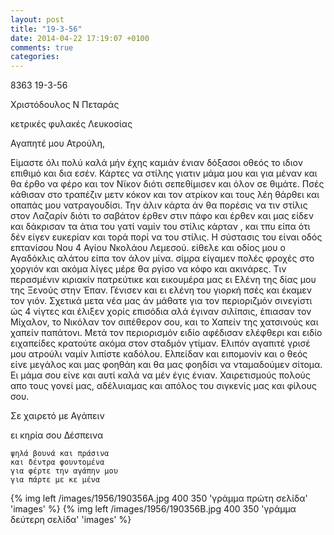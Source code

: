 ```yaml
---
layout: post
title: "19-3-56"
date: 2014-04-22 17:19:07 +0100
comments: true
categories: 
---
```


8363 19-3-56

 Χριστόδουλος Ν Πεταράς

 κετρικές φυλακές Λευκοσίας 

Αγαπητέ μου Ατρούλη,

Είμαστε όλι πολύ καλά μήν έχης καμιάν ένιαν δόξασοι οθεός το ιδιον επιθιμό και δια εσέν. Κάρτες να στίλης γιατιν μάμα μου και για μέναν και θα έρθο να φέρο και τον Νϊκον διότι σεπεθίμισεν και όλον σε θιμάτε. Πσές κάθισαν στο τραπέζιν μετν κόκον και τον ατρίκον και τους λέη θάρθει και οπαπάς μου νατραγουδίσι. Την άλιν κάρτα άν θα πορέσις να τιν στίλις στον Λαζαρίν διότι το σαβάτον έρθεν στιν πάφο και έρθεν και μας είδεν και δάκρισαν τα άτια του γατί ναμίν του στίλις κάρταν , και τπυ είπα ότι δέν είγεν ευκερίαν και τορά πορί να του στίλις. Η σύστασις του είναι οδός επτανίσου Νου 4 Αγίου Νκολάου Λεμεσού. είθελε και οδίος μου ο Αγαδόκλις αλάτου είπα τον άλον μίνα. σίμρα είγαμεν πολές φροχές στο χοργιόν και ακόμα λίγες μέρε θα ργίσο να κόφο και ακινάρες. Τιν περασμένιν κιριακίν πατρεύτικε και εικουμέρα μας ει Ελένη της δίας μου της Ξενούς στην Έπαν. Γένισεν και ει ελένη του γιορκή πσές και έκαμεν τον γιόν. Σχετικά μετα νέα μας άν μάθατε για τον περιοριζμόν σινεγίστι ώς 4 νίγτες και έλιξεν χορίς επισόδια αλά έγιναν σιλίπσις, έπιασαν τον Μίχαλον, το Νικόλαν τον σιπέθερον σου, και το Χαπείν της χατσινούς και χαπείν παπάτονι. Μετά τον περιορισμόν ειδίο αφέδισαν ελέφθερι και ειδίο ειχαπείδες κρατούτε ακόμα στον σταδμόν γτίμαν.  ́Ελιπόν αγαπιτέ γρισέ μου ατρούλι ναμίν λιπίστε καδόλου. Ελπείδαν και ειπομονίν και ο θεός είνε μεγάλος και μας φοηθάη και θα μας φοηδίσι να νταμαδούμεν σίτομα. Ει μάμα σου είνε και αυτί καλά να μέν έγις ένιαν. Χαιρετισμούς πολούς απο τους γονεί μας, αδέλυιαμας και απόλος του σιγκενίς μας και φίλους σου.

Σε χαιρετό με Αγάπειν

 ει κηρία σου Δέσπεινα

	ψηλά βουνά και πράσινα
	και δέντρα φουντομένα
	για φέρτε την αγάπην μου
	για πάρτε με κε μένα

{% img left /images/1956/190356A.jpg 400 350 'γράμμα πρώτη σελίδα' 'images' %}
{% img left /images/1956/190356B.jpg 400 350 'γράμμα δεύτερη σελίδα' 'images' %}
